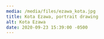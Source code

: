 ```yaml
---
media: /media/files/ezawa_kota.jpg
title: Kota Ezawa, portrait drawing
alt: Kota Ezawa
date: 2020-09-23 15:39:00 -0500
---
```

